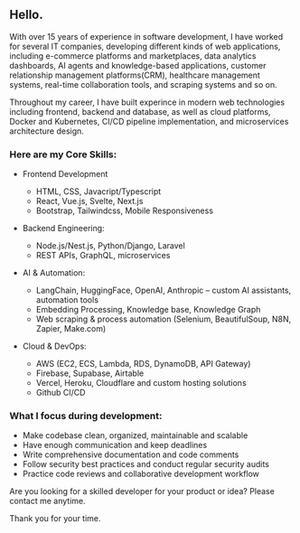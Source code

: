 ## Hello. 

With over 15 years of experience in software development, I have worked for several IT companies, developing different kinds of web applications, including e-commerce platforms and marketplaces, data analytics dashboards, AI agents and knowledge-based applications, customer relationship management platforms(CRM), healthcare management systems, real-time collaboration tools, and scraping systems and so on.

Throughout my career, I have built experince in modern web technologies including frontend, backend and database, as well as cloud platforms, Docker and Kubernetes, CI/CD pipeline implementation, and microservices architecture design.

### Here are my Core Skills:

- Frontend Development
  - HTML, CSS, Javacript/Typescript
  - React, Vue.js, Svelte, Next.js
  - Bootstrap, Tailwindcss, Mobile Responsiveness

- Backend Engineering:
  - Node.js/Nest.js, Python/Django, Laravel 
  - REST APIs, GraphQL, microservices
  
- AI & Automation:
  - LangChain, HuggingFace, OpenAI, Anthropic – custom AI assistants, automation tools  
  - Embedding Processing, Knowledge base, Knowledge Graph
  - Web scraping & process automation (Selenium, BeautifulSoup, N8N, Zapier, Make.com)  

- Cloud & DevOps:  
  - AWS (EC2, ECS, Lambda, RDS, DynamoDB, API Gateway)  
  - Firebase, Supabase, Airtable  
  - Vercel, Heroku, Cloudflare and custom hosting solutions
  - Github CI/CD
  
### What I focus during development:
- Make codebase clean, organized, maintainable and scalable
- Have enough communication and keep deadlines
- Write comprehensive documentation and code comments
- Follow security best practices and conduct regular security audits
- Practice code reviews and collaborative development workflow

Are you looking for a skilled developer for your product or idea?
Please contact me anytime.

Thank you for your time.
